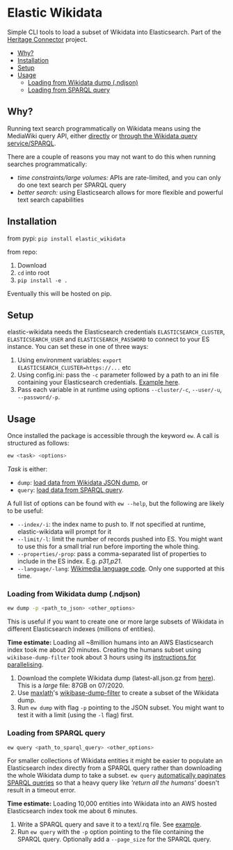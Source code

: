 # Elastic Wikidata

Simple CLI tools to load a subset of Wikidata into Elasticsearch. Part of the [Heritage Connector](https://www.sciencemuseumgroup.org.uk/project/heritage-connector/) project.

- [Why?](#why)
- [Installation](#installation)
- [Setup](#setup)
- [Usage](#usage)
  - [Loading from Wikidata dump (.ndjson)](#loading-from-wikidata-dump-ndjson)
  - [Loading from SPARQL query](#loading-from-sparql-query)

## Why?

Running text search programmatically on Wikidata means using the MediaWiki query API, either [directly](https://en.wikipedia.org/w/api.php?action=query&list=search&srsearch=John_Snow&srlimit=10&srprop=size&formatversion=2) or [through the Wikidata query service/SPARQL](https://query.wikidata.org/#SELECT%20%2a%20WHERE%20%7B%0A%20%20SERVICE%20wikibase%3Amwapi%20%7B%0A%20%20%20%20%20%20bd%3AserviceParam%20wikibase%3Aendpoint%20%22en.wikipedia.org%22%3B%0A%20%20%20%20%20%20%20%20%20%20%20%20%20%20%20%20%20%20%20%20%20%20wikibase%3Aapi%20%22Search%22%3B%0A%20%20%20%20%20%20%20%20%20%20%20%20%20%20%20%20%20%20%20%20%20%20mwapi%3Asrsearch%20%22John%20Snow%22.%0A%20%20%20%20%20%20%3Ftitle%20wikibase%3AapiOutput%20mwapi%3Atitle.%0A%20%20%7D%0A%20%20%20hint%3APrior%20hint%3ArunLast%20%22true%22.%0A%20%20%20SERVICE%20wikibase%3Alabel%20%7B%20bd%3AserviceParam%20wikibase%3Alanguage%20%22en%22.%20%7D%0A%7D%20LIMIT%2020).

There are a couple of reasons you may not want to do this when running searches programmatically:

- *time constraints/large volumes:* APIs are rate-limited, and you can only do one text search per SPARQL query
- *better search:* using Elasticsearch allows for more flexible and powerful text search capabilities

## Installation

from pypi: `pip install elastic_wikidata`

from repo:

1. Download
2. `cd` into root
3. `pip install -e .`

Eventually this will be hosted on pip.

## Setup

elastic-wikidata needs the Elasticsearch credentials `ELASTICSEARCH_CLUSTER`, `ELASTICSEARCH_USER` and `ELASTICSEARCH_PASSWORD` to connect to your ES instance. You can set these in one of three ways:

1. Using environment variables: `export ELASTICSEARCH_CLUSTER=https://...` etc
2. Using config.ini: pass the `-c` parameter followed by a path to an ini file containing your Elasticsearch credentials. [Example here](./config.sample.ini).
3. Pass each variable in at runtime using options `--cluster/-c`, `--user/-u`, `--password/-p`.

## Usage

Once installed the package is accessible through the keyword `ew`. A call is structured as follows:

``` bash
ew <task> <options>
```

*Task* is either:

- `dump`: [load data from Wikidata JSON dump](#loading-from-wikidata-dump-ndjson), or
- `query`: [load data from SPARQL query](#loading-from-sparql-query).

A full list of options can be found with `ew --help`, but the following are likely to be useful:

- `--index/-i`: the index name to push to. If not specified at runtime, elastic-wikidata will prompt for it
- `--limit/-l`: limit the number of records pushed into ES. You might want to use this for a small trial run before importing the whole thing.
- `--properties/-prop`: pass a comma-separated list of properties to include in the ES index. E.g. *p31,p21*.
- `--language/-lang`: [Wikimedia language code](https://www.wikidata.org/wiki/Help:Wikimedia_language_codes/lists/all). Only one supported at this time.

### Loading from Wikidata dump (.ndjson)

``` bash
ew dump -p <path_to_json> <other_options>
```

This is useful if you want to create one or more large subsets of Wikidata in different Elasticsearch indexes (millions of entities).

**Time estimate:** Loading all ~8million humans into an AWS Elasticsearch index took me about 20 minutes. Creating the humans subset using `wikibase-dump-filter` took about 3 hours using its [instructions for parallelising](https://github.com/maxlath/wikibase-dump-filter/blob/master/docs/parallelize.md).

1. Download the complete Wikidata dump (latest-all.json.gz from [here](https://dumps.wikimedia.org/wikidatawiki/entities/)). This is a *large* file: 87GB on 07/2020.
2. Use [maxlath](https://github.com/maxlath)'s [wikibase-dump-filter](https://github.com/maxlath/wikibase-dump-filter/) to create a subset of the Wikidata dump.
3. Run `ew dump` with flag `-p` pointing to the JSON subset. You might want to test it with a limit (using the `-l` flag) first.

### Loading from SPARQL query

``` bash
ew query <path_to_sparql_query> <other_options>
```

For smaller collections of Wikidata entities it might be easier to populate an Elasticsearch index directly from a SPARQL query rather than downloading the whole Wikidata dump to take a subset. `ew query` [automatically paginates SPARQL queries](examples/paginate%20query.ipynb) so that a heavy query like *'return all the humans'* doesn't result in a timeout error.

**Time estimate:** Loading 10,000 entities into Wikidata into an AWS hosted Elasticsearch index took me about 6 minutes.

1. Write a SPARQL query and save it to a text/.rq file. See [example](queries/humans.rq).
2. Run `ew query` with the `-p` option pointing to the file containing the SPARQL query. Optionally add a `--page_size` for the SPARQL query.
